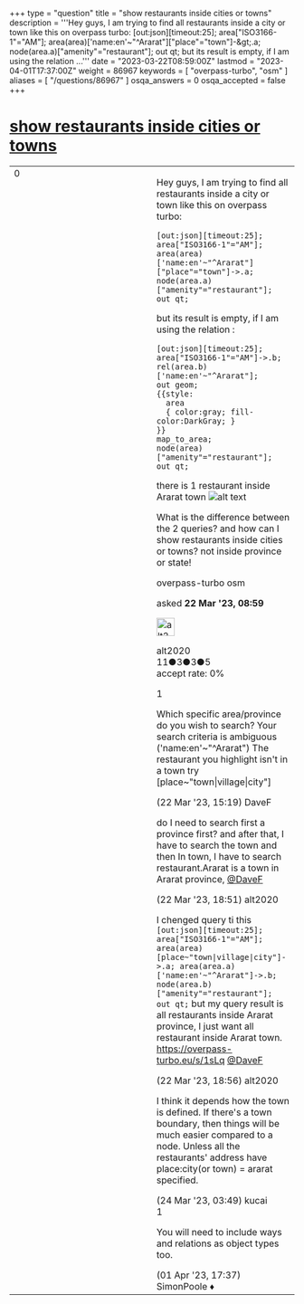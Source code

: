 +++
type = "question"
title = "show restaurants inside cities or towns"
description = '''Hey guys, I am trying to find all restaurants inside a city or town like this on overpass turbo: [out:json][timeout:25]; area[&quot;ISO3166-1&quot;=&quot;AM&quot;]; area(area)[&#x27;name:en&#x27;~&quot;^Ararat&quot;][&quot;place&quot;=&quot;town&quot;]-&amp;gt;.a; node(area.a)[&quot;amenity&quot;=&quot;restaurant&quot;]; out qt;  but its result is empty, if I am using the relation ...'''
date = "2023-03-22T08:59:00Z"
lastmod = "2023-04-01T17:37:00Z"
weight = 86967
keywords = [ "overpass-turbo", "osm" ]
aliases = [ "/questions/86967" ]
osqa_answers = 0
osqa_accepted = false
+++

<div class="headNormal">

# [show restaurants inside cities or towns](/questions/86967/show-restaurants-inside-cities-or-towns)

</div>

<div id="main-body">

<div id="askform">

<table id="question-table" style="width:100%;">
<colgroup>
<col style="width: 50%" />
<col style="width: 50%" />
</colgroup>
<tbody>
<tr>
<td style="width: 30px; vertical-align: top"><div class="vote-buttons">
<span id="post-86967-upvote" class="ajax-command post-vote up" rel="nofollow" title="I like this post (click again to cancel)"> </span>
<div id="post-86967-score" class="post-score" title="current number of votes">
0
</div>
<span id="post-86967-downvote" class="ajax-command post-vote down" rel="nofollow" title="I dont like this post (click again to cancel)"> </span> <span id="favorite-mark" class="ajax-command favorite-mark" rel="nofollow" title="mark/unmark this question as favorite (click again to cancel)"> </span>
<div id="favorite-count" class="favorite-count">
&#10;</div>
</div></td>
<td><div id="item-right">
<div class="question-body">
<p>Hey guys, I am trying to find all restaurants inside a city or town like this on overpass turbo:</p>
<pre><code>[out:json][timeout:25];
area[&quot;ISO3166-1&quot;=&quot;AM&quot;];
area(area)[&#39;name:en&#39;~&quot;^Ararat&quot;][&quot;place&quot;=&quot;town&quot;]-&gt;.a;
node(area.a)[&quot;amenity&quot;=&quot;restaurant&quot;];
out qt;</code></pre>
<p>but its result is empty, if I am using the relation :</p>
<pre><code>[out:json][timeout:25];
area[&quot;ISO3166-1&quot;=&quot;AM&quot;]-&gt;.b;
rel(area.b)[&#39;name:en&#39;~&quot;^Ararat&quot;];
out geom;
{{style: 
  area
  { color:gray; fill-color:DarkGray; }
}}
map_to_area;
node(area)[&quot;amenity&quot;=&quot;restaurant&quot;];
out qt;</code></pre>
<p>there is 1 restaurant inside Ararat town <img src="/upfiles/Screenshot_2023-03-22_at_12.55.02.png" alt="alt text" /></p>
<p>What is the difference between the 2 queries? and how can I show restaurants inside cities or towns? not inside province or state!</p>
</div>
<div id="question-tags" class="tags-container tags">
<span class="post-tag tag-link-overpass-turbo" rel="tag" title="see questions tagged &#39;overpass-turbo&#39;">overpass-turbo</span> <span class="post-tag tag-link-osm" rel="tag" title="see questions tagged &#39;osm&#39;">osm</span>
</div>
<div id="question-controls" class="post-controls">
&#10;</div>
<div class="post-update-info-container">
<div class="post-update-info post-update-info-user">
<p>asked <strong>22 Mar '23, 08:59</strong></p>
<img src="https://secure.gravatar.com/avatar/3016a8114f68eb431594ee9ec890c246?s=32&amp;d=identicon&amp;r=g" class="gravatar" width="32" height="32" alt="alt2020&#39;s gravatar image" />
<p><span>alt2020</span><br />
<span class="score" title="11 reputation points">11</span><span title="3 badges"><span class="badge1">●</span><span class="badgecount">3</span></span><span title="3 badges"><span class="silver">●</span><span class="badgecount">3</span></span><span title="5 badges"><span class="bronze">●</span><span class="badgecount">5</span></span><br />
<span class="accept_rate" title="Rate of the user&#39;s accepted answers">accept rate:</span> <span title="alt2020 has no accepted answers">0%</span></p>
</img>
</div>
</div>
<div id="comments-container-86967" class="comments-container">
<span id="86970"></span>
<div id="comment-86970" class="comment">
<div id="post-86970-score" class="comment-score">
1
</div>
<div class="comment-text">
<p>Which specific area/province do you wish to search? Your search criteria is ambiguous ('name:en'~"^Ararat") The restaurant you highlight isn't in a town try [place~"town|village|city"]</p>
</div>
<div id="comment-86970-info" class="comment-info">
<span class="comment-age">(22 Mar '23, 15:19)</span> <span class="comment-user userinfo">DaveF</span>
</div>
</div>
<span id="86972"></span>
<div id="comment-86972" class="comment">
<div id="post-86972-score" class="comment-score">
&#10;</div>
<div class="comment-text">
<p>do I need to search first a province first? and after that, I have to search the town and then In town, I have to search restaurant.Ararat is a town in Ararat province, <a href="https://help.openstreetmap.org/users/1532/davef"></a><a href="https://help.openstreetmap.org/users/1532/davef">@DaveF</a></p>
</div>
<div id="comment-86972-info" class="comment-info">
<span class="comment-age">(22 Mar '23, 18:51)</span> <span class="comment-user userinfo">alt2020</span>
</div>
</div>
<span id="86973"></span>
<div id="comment-86973" class="comment">
<div id="post-86973-score" class="comment-score">
&#10;</div>
<div class="comment-text">
<p>I chenged query ti this <code>[out:json][timeout:25]; area["ISO3166-1"="AM"]; area(area)[place~"town|village|city"]-&gt;.a; area(area.a)['name:en'~"^Ararat"]-&gt;.b; node(area.b)["amenity"="restaurant"]; out qt;</code> but my query result is all restaurants inside Ararat province, I just want all restaurant inside Ararat town. <a href="https://overpass-turbo.eu/s/1sLq">https://overpass-turbo.eu/s/1sLq</a> <a href="https://help.openstreetmap.org/users/1532/davef"></a><a href="https://help.openstreetmap.org/users/1532/davef">@DaveF</a></p>
</div>
<div id="comment-86973-info" class="comment-info">
<span class="comment-age">(22 Mar '23, 18:56)</span> <span class="comment-user userinfo">alt2020</span>
</div>
</div>
<span id="86978"></span>
<div id="comment-86978" class="comment">
<div id="post-86978-score" class="comment-score">
&#10;</div>
<div class="comment-text">
<p>I think it depends how the town is defined. If there's a town boundary, then things will be much easier compared to a node. Unless all the restaurants' address have place:city(or town) = ararat specified.</p>
</div>
<div id="comment-86978-info" class="comment-info">
<span class="comment-age">(24 Mar '23, 03:49)</span> <span class="comment-user userinfo">kucai</span>
</div>
</div>
<span id="87041"></span>
<div id="comment-87041" class="comment">
<div id="post-87041-score" class="comment-score">
1
</div>
<div class="comment-text">
<p>You will need to include ways and relations as object types too.</p>
</div>
<div id="comment-87041-info" class="comment-info">
<span class="comment-age">(01 Apr '23, 17:37)</span> <span class="comment-user userinfo">SimonPoole ♦</span>
</div>
</div>
</div>
<div id="comment-tools-86967" class="comment-tools">
&#10;</div>
<div class="clear">
&#10;</div>
<div id="comment-86967-form-container" class="comment-form-container">
&#10;</div>
<div class="clear">
&#10;</div>
</div></td>
</tr>
</tbody>
</table>

</div>

</div>

